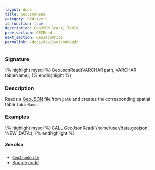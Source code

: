 ```yaml
---
layout: docs
title: GeoJsonRead
category: h2drivers
is_function: true
description: GeoJSON &rarr; Table
prev_section: GPXRead
next_section: GeoJsonWrite
permalink: /docs/dev/GeoJsonRead/
---
```


### Signature

{% highlight mysql %}
GeoJsonRead(VARCHAR path, VARCHAR tableName);
{% endhighlight %}

### Description

Reads a [GeoJSON][wiki] file from `path` and creates the
corresponding spatial table `tableName`.

### Examples

{% highlight mysql %}
CALL GeoJsonRead('/home/user/data.geojson', 'NEW_DATA');
{% endhighlight %}

##### See also

* [`GeoJsonWrite`](../GeoJsonWrite)
* <a href="https://github.com/orbisgis/h2gis/blob/master/h2drivers/src/main/java/org/h2gis/drivers/geojson/GeoJsonRead.java" target="_blank">Source code</a>

[wiki]: http://en.wikipedia.org/wiki/GeoJSON
